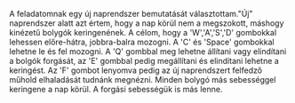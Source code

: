 A feladatomnak egy új naprendszer bemutatását választottam."Új" naprendszer alatt azt értem, hogy a nap körül nem a megszokott, máshogy kinézetű bolygók keringenének. A célom, hogy a 'W','A','S','D' gombokkal lehessen előre-hátra, jobbra-balra mozogni. A 'C' és 'Space' gombokkal lehetne le és fel mozogni. A 'Q' gombbal meg lehetne állítani vagy elindítani a bolgók forgását, az 'E' gombbal pedig megállítani és elindítani lehetne a keringést. Az 'F' gombot lenyomva pedig az új naprendszert felfedző műhold elhaladását tudnánk megnézni. Minden bolygó más sebességgel keringene a nap körül. A forgási sebességük is más lenne.
